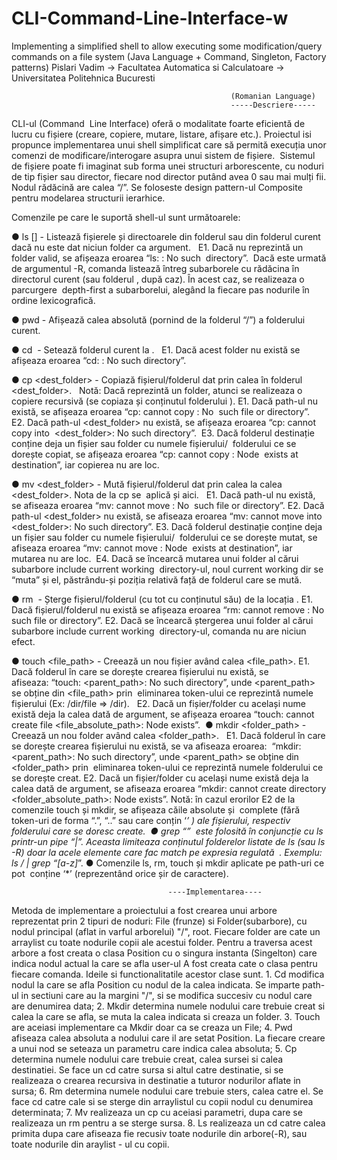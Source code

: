 # CLI-Command-Line-Interface-w
Implementing a simplified shell to allow executing some modification/query commands on a file system (Java Language + Command, Singleton, Factory patterns)
Pislari Vadim -> Facultatea Automatica si Calculatoare -> Universitatea Politehnica Bucuresti

                                                     (Romanian Language)
                                                     -----Descriere-----
CLI-ul (Command  Line Interface) oferă o modalitate foarte eficientă de lucru cu fișiere (creare, copiere, mutare, listare, afișare etc.). Proiectul isi propunce implementarea unui shell simplificat care să permită execuția unor comenzi de modificare/interogare asupra unui sistem de fișiere.  Sistemul de fișiere poate fi imaginat sub forma unei structuri arborescente, cu noduri de tip fișier sau director, fiecare nod director putând avea 0 sau mai mulți fii. Nodul rădăcină are calea “/”. Se foloseste design pattern-ul Composite pentru modelarea structurii ierarhice. 

Comenzile pe care le suportă shell-ul sunt următoarele:    

● ls [<path>] - Listează fișierele și directoarele din folderul <path> sau din folderul curent dacă nu este dat niciun folder ca argument.   
  E1. Dacă <path> nu reprezintă un folder valid, se afișeaza eroarea “ls: <path>: No such  directory”.  Dacă este urmată de argumentul -R, comanda listează întreg subarborele cu rădăcina în directorul curent (sau folderul <path>, după caz). În acest caz, se  realizeaza o parcurgere  depth-first a subarborelui, alegând la fiecare pas nodurile în ordine lexicografică.

● pwd - Afișează calea absolută (pornind de la folderul “/”) a folderului curent.    

● cd <path> - Setează folderul curent la <path>.   
  E1. Dacă acest folder nu există se afișeaza eroarea “cd: <path>: No such directory”.    

● cp <source> <dest_folder> - Copiază fișierul/folderul dat prin calea <source> în folderul <dest_folder>.   
  Notă: Dacă <source> reprezintă un folder, atunci se realizeaza o copiere recursivă (se copiaza și conținutul folderului <source>). 
  E1. Dacă path-ul <source> nu există, se afișeaza eroarea “cp: cannot copy <source>: No  such file or directory”.   
  E2. Dacă path-ul <dest_folder> nu există, se afișeaza eroarea “cp: cannot copy into  <dest_folder>: No such directory”. 
  E3. Dacă folderul destinație conține deja un fișier sau folder cu numele fișierului/  folderului ce se dorește copiat, se afișeaza eroarea “cp: cannot copy <source>: Node  exists at destination”, iar copierea nu are loc.    

● mv <source> <dest_folder> - Mută fișierul/folderul dat prin calea <source> la calea <dest_folder>. 
  Nota de la cp se  aplică și aici.  
  E1. Dacă path-ul <source> nu există, se afiseaza eroarea “mv: cannot move <source>: No  such file or directory”.
  E2. Dacă path-ul <dest_folder> nu există, se afiseaza eroarea “mv: cannot move into  <dest_folder>: No such directory”.
  E3. Dacă folderul destinație conține deja un fișier sau folder cu numele fișierului/  folderului ce se dorește mutat, se afiseaza eroarea “mv: cannot move <source>: Node  exists at destination”, iar mutarea nu are loc.  
  E4. Dacă se încearcă mutarea unui folder al cărui subarbore include current working  directory-ul, noul current working dir se  “muta” și el, păstrându-și poziția relativă față de folderul care se mută. 
  
● rm <path> - Șterge fișierul/folderul (cu tot cu conținutul său) de la locația <path>.
  E1. Dacă fișierul/folderul nu există se afișeaza eroarea “rm: cannot remove <path>: No  such file or directory”.
  E2. Dacă se încearcă ștergerea unui folder al cărui subarbore include current working  directory-ul, comanda nu are niciun efect.     

● touch <file_path> - Creează un nou fișier având calea <file_path>.
  E1. Dacă folderul în care se dorește crearea fișierului nu există, se afiseaza: “touch: <parent_path>: No such directory”, unde <parent_path> se obține din <file_path> prin  eliminarea token-ului ce reprezintă numele fișierului (Ex: /dir/file => /dir).   
  E2. Dacă un fișier/folder cu același nume există deja la calea dată de argument, se afișeaza eroarea “touch: cannot create file <file_absolute_path>: Node exists”. 
  ● mkdir <folder_path> - Creează un nou folder având calea <folder_path>.   
  E1. Dacă folderul în care se dorește crearea fișierului nu există, se va afiseaza eroarea:  “mkdir: <parent_path>: No such directory”, unde <parent_path> se obține din <folder_path> prin  eliminarea token-ului ce reprezintă numele folderului ce se dorește creat.
  E2. Dacă un fișier/folder cu același nume există deja la calea dată de argument, se afiseaza eroarea “mkdir: cannot create directory <folder_absolute_path>: Node exists”.
  Notă: în cazul erorilor E2 de la comenzile touch și mkdir, se afișeaza căile absolute și  complete (fără token-uri de forma “.”, “..” sau care conțin ‘*’ ) ale fișierului, respectiv folderului care se doresc create. 
  ●  grep “<regex>”  este folosită în conjuncție cu ls printr-un pipe “|”. Aceasta limiteaza conținutul folderelor listate de ls (sau ls -R) doar la acele elemente care fac match pe expresia regulată  <regex>. Exemplu: ls / | grep “[a-z]*”. 
  ● Comenzile ls, rm, touch și mkdir aplicate pe path-uri ce pot  conține ‘*’ (reprezentând orice șir de caractere). 
  
  
                                       ----Implementarea----
  Metoda de implementare a proiectului a fost crearea unui arbore reprezentat prin 2 tipuri de noduri: 
File (frunze) si Folder(subarbore), cu nodul principal (aflat in varful arborelui) "/", root. Fiecare 
folder are cate un arraylist cu toate nodurile copii ale acestui folder. Pentru a traversa acest arbore 
a fost creata o clasa Position cu o singura instanta (Singelton) care indica nodul actual la care se afla 
user-ul
    A fost creata cate o clasa pentru fiecare comanda. Ideile si functionalitatile acestor clase sunt.
	1. Cd modifica nodul la care se afla Position cu nodul de la calea indicata. Se imparte 
path-ul in sectiuni care au la margini "/", si se modifica succesiv cu nodul care are denumirea data;
	2. Mkdir determina numele nodului care trebuie creat si calea la care se afla, se muta la calea 
indicata si creaza un folder. 
	3. Touch are aceiasi implementare ca Mkdir doar ca se creaza un File;
	4. Pwd afiseaza calea absoluta a nodului care il are setat Position. La fiecare creare a unui nod
se seteaza un parametru care indica calea absoluta;
 	5. Cp determina numele nodului care trebuie creat, calea sursei si calea destinatiei. Se face
un cd catre sursa si altul catre destinatie, si se realizeaza o crearea recursiva in destinatie a 
tuturor nodurilor aflate in sursa;
	6. Rm determina numele nodului care trebuie sters, calea catre el. Se face cd catre cale si se 
sterge din arraylistul cu copii nodul cu denumirea determinata;
	7. Mv realizeaza un cp cu aceiasi parametri, dupa care se realizeaza un rm pentru a se sterge sursa.
	8. Ls realizeaza un cd catre calea primita dupa care afiseaza fie recusiv toate nodurile din arbore(-R),
sau toate nodurile din araylist - ul cu copii.
